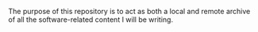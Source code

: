 The purpose of this repository is to act as both a local and remote archive of all the software-related content I will be writing.